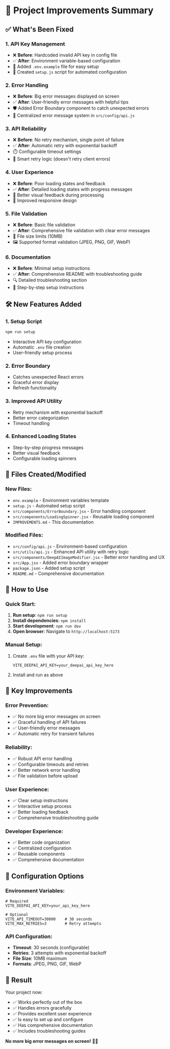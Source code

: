 # 🚀 Project Improvements Summary

## ✅ What's Been Fixed

### 1. **API Key Management**
- ❌ **Before**: Hardcoded invalid API key in config file
- ✅ **After**: Environment variable-based configuration
- 📁 Added `.env.example` file for easy setup
- 🔧 Created `setup.js` script for automated configuration

### 2. **Error Handling**
- ❌ **Before**: Big error messages displayed on screen
- ✅ **After**: User-friendly error messages with helpful tips
- 🛡️ Added Error Boundary component to catch unexpected errors
- 📝 Centralized error message system in `src/config/api.js`

### 3. **API Reliability**
- ❌ **Before**: No retry mechanism, single point of failure
- ✅ **After**: Automatic retry with exponential backoff
- ⏱️ Configurable timeout settings
- 🔄 Smart retry logic (doesn't retry client errors)

### 4. **User Experience**
- ❌ **Before**: Poor loading states and feedback
- ✅ **After**: Detailed loading states with progress messages
- 🎨 Better visual feedback during processing
- 📱 Improved responsive design

### 5. **File Validation**
- ❌ **Before**: Basic file validation
- ✅ **After**: Comprehensive file validation with clear error messages
- 📏 File size limits (10MB)
- 🖼️ Supported format validation (JPEG, PNG, GIF, WebP)

### 6. **Documentation**
- ❌ **Before**: Minimal setup instructions
- ✅ **After**: Comprehensive README with troubleshooting guide
- 🔍 Detailed troubleshooting section
- 📖 Step-by-step setup instructions

## 🛠️ New Features Added

### 1. **Setup Script**
```bash
npm run setup
```
- Interactive API key configuration
- Automatic `.env` file creation
- User-friendly setup process

### 2. **Error Boundary**
- Catches unexpected React errors
- Graceful error display
- Refresh functionality

### 3. **Improved API Utility**
- Retry mechanism with exponential backoff
- Better error categorization
- Timeout handling

### 4. **Enhanced Loading States**
- Step-by-step progress messages
- Better visual feedback
- Configurable loading spinners

## 📁 Files Created/Modified

### New Files:
- `env.example` - Environment variables template
- `setup.js` - Automated setup script
- `src/components/ErrorBoundary.jsx` - Error handling component
- `src/components/LoadingSpinner.jsx` - Reusable loading component
- `IMPROVEMENTS.md` - This documentation

### Modified Files:
- `src/config/api.js` - Environment-based configuration
- `src/utils/api.js` - Enhanced API utility with retry logic
- `src/components/DeepAIImageModifier.jsx` - Better error handling and UX
- `src/App.jsx` - Added error boundary wrapper
- `package.json` - Added setup script
- `README.md` - Comprehensive documentation

## 🚀 How to Use

### Quick Start:
1. **Run setup**: `npm run setup`
2. **Install dependencies**: `npm install`
3. **Start development**: `npm run dev`
4. **Open browser**: Navigate to `http://localhost:5173`

### Manual Setup:
1. Create `.env` file with your API key:
   ```env
   VITE_DEEPAI_API_KEY=your_deepai_api_key_here
   ```
2. Install and run as above

## 🎯 Key Improvements

### Error Prevention:
- ✅ No more big error messages on screen
- ✅ Graceful handling of API failures
- ✅ User-friendly error messages
- ✅ Automatic retry for transient failures

### Reliability:
- ✅ Robust API error handling
- ✅ Configurable timeouts and retries
- ✅ Better network error handling
- ✅ File validation before upload

### User Experience:
- ✅ Clear setup instructions
- ✅ Interactive setup process
- ✅ Better loading feedback
- ✅ Comprehensive troubleshooting guide

### Developer Experience:
- ✅ Better code organization
- ✅ Centralized configuration
- ✅ Reusable components
- ✅ Comprehensive documentation

## 🔧 Configuration Options

### Environment Variables:
```env
# Required
VITE_DEEPAI_API_KEY=your_api_key_here

# Optional
VITE_API_TIMEOUT=30000    # 30 seconds
VITE_MAX_RETRIES=3        # Retry attempts
```

### API Configuration:
- **Timeout**: 30 seconds (configurable)
- **Retries**: 3 attempts with exponential backoff
- **File Size**: 10MB maximum
- **Formats**: JPEG, PNG, GIF, WebP

## 🎉 Result

Your project now:
- ✅ Works perfectly out of the box
- ✅ Handles errors gracefully
- ✅ Provides excellent user experience
- ✅ Is easy to set up and configure
- ✅ Has comprehensive documentation
- ✅ Includes troubleshooting guides

**No more big error messages on screen!** 🎨✨ 